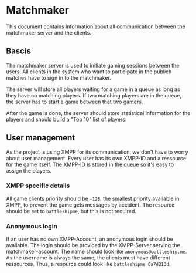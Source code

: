 # Matchmaker

This document contains information about all communication between the matchmaker server and the clients.

## Bascis

The matchmaker server is used to initiate gaming sessions between the users. All clients in the system who want to participate in the publich matches have to sign in to the matchmaker.

The server will store all players waiting for a game in a queue as long as they have no matching players. If two matching players are in the queue, the server has to start a game between that two gamers.

After the game is done, the server should store statistical information for the players and should build a "Top 10" list of players.

## User management

As the project is using XMPP for its communication, we don't have to worry about user management. Every user has its own XMPP-ID and a ressource for the game itself. The XMPP-ID is stored in the queue so it's easy to assign the players.

### XMPP specific details

All game clients priority should be ```-128```, the smallest priority available in XMPP, to prevent the game gets messages by accident. The resource should be set to ```battleshipme```, but this is not required.

### Anonymous login

If an user has no own XMPP-Account, an anonymous login should be available. The login should be provided by the XMPP-Server serving the matchmaker-account. The name should look like ```anonymous@battleship.me```. As the username is always the same, the clients must have different ressources. Thus, a resource could look like ```battleshipme_0a7d213d```.
